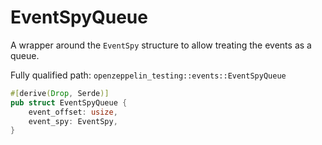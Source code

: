 # EventSpyQueue

A wrapper around the `EventSpy` structure to allow treating the events as a queue.

Fully qualified path: `openzeppelin_testing::events::EventSpyQueue`

```rust
#[derive(Drop, Serde)]
pub struct EventSpyQueue {
    event_offset: usize,
    event_spy: EventSpy,
}
```

